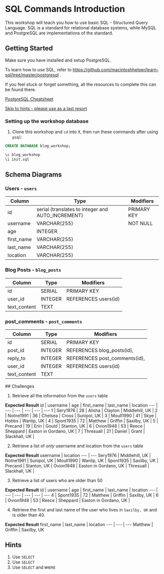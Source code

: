 # SQL Commands Introduction
This workshop will teach you how to use basic SQL - Structured Query Language. SQL is a standard for relational database systems, while MySQL and PostgreSQL are implementations of the standard.

## Getting Started
Make sure you have installed and setup PostgreSQL.

To learn how to use SQL, refer to https://github.com/macintoshhelper/learn-sql/tree/master/postgresql .

If you feel stuck or forget something, all the resources to complete this can be found there.

[PostgreSQL Cheatsheet](https://github.com/macintoshhelper/learn-sql/tree/master/postgresql/cheatsheet.md)

[Skip to hints - please use as a last resort](#hints)

### Setting up the workshop database

1. Clone this workshop and `cd` into it, then run these commands after using `psql`:

  ```sql
  CREATE DATABASE blog_workshop;

  \c blog_workshop
  \i init.sql
  ```

## Schema Diagrams

### Users - `users`

Column | Type | Modifiers
--- | --- | ---
id | serial (translates to integer and AUTO_INCREMENT) | PRIMARY KEY
username | VARCHAR(255) | NOT NULL
age | INTEGER |
first_name | VARCHAR(255) |
last_name | VARCHAR(255) |
location | VARCHAR(255) |




### Blog Posts - `blog_posts`

Column | Type | Modifiers
--- | --- | ---
id | SERIAL | PRIMARY KEY
user_id | INTEGER | REFERENCES users(id)
text_content | TEXT |

### post_comments - `post_comments`

Column | Type | Modifiers
--- | --- | ---
id | SERIAL | PRIMARY KEY
post_id | INTEGER | REFERENCES blog_posts(id),
reply_to | INTEGER | REFERENCES post_comments(id),
user_id | INTEGER | REFERENCES users(id)
text_content | TEXT |

## Challenges

1. Retrieve all the information from the `users` table

**Expected Result**
id | username | age | first_name | last_name | location
--- | --- | --- | --- | --- | ---
1 | Sery1976 | 28 | Alisha | Clayton | Middlehill, UK | 
2 | Notne1991 | 36 | Chelsea | Cross | Sunipol, UK | 
3 | Moull1990 | 41 | Skye | Hobbs | Wanlip, UK | 
4 | Spont1935 | 72 | Matthew | Griffin | Saxilby, UK | 
5 | Precand | 19 | Erin | Gould | Stanton, UK | 
6 | Ovion1948 | 53 | Reece | Sheppard | Easton in Gordano, UK | 
7 | Thresuall | 21 | Daniel | Grant | Slackhall, UK | 


2. Retrieve a list of *only* username and location from the `users` table

**Expected Result**
username | location
--- | ---
Sery1976 | Middlehill, UK | 
Notne1991 | Sunipol, UK | 
Moull1990 | Wanlip, UK | 
Spont1935 | Saxilby, UK | 
Precand | Stanton, UK | 
Ovion1948 | Easton in Gordano, UK | 
Thresuall | Slackhall, UK | 


3. Retrieve a list of users who are older than 50

**Expected Result**
id | username | age | first_name | last_name | location
--- | --- | --- | --- | --- | ---
4 | Spont1935 | 72 | Matthew | Griffin | Saxilby, UK | 
6 | Ovion1948 | 53 | Reece | Sheppard | Easton in Gordano, UK | 


4. Retrieve the first and last name of the user who lives in `Saxilby, UK` and is older than 40.

**Expected Result**
first_name | last_name | location
--- | --- | ---
Matthew | Griffin | Saxilby, UK


## Hints

1. Use `SELECT`
2. Use `SELECT`
3. Use `SELECT` and `WHERE`
